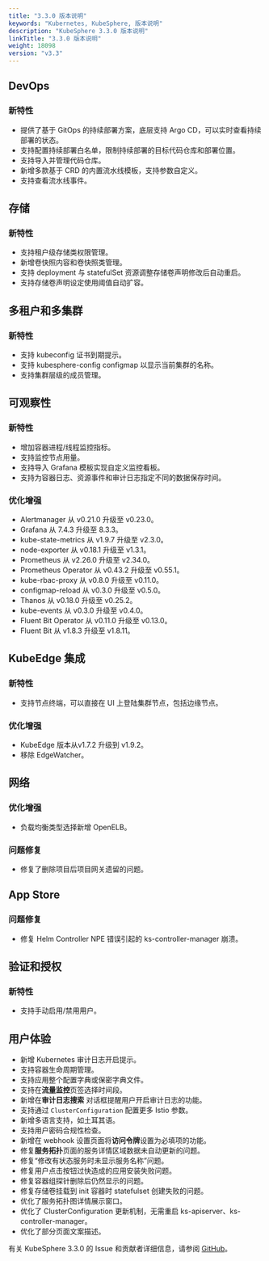```yaml
---
title: "3.3.0 版本说明"
keywords: "Kubernetes, KubeSphere, 版本说明"
description: "KubeSphere 3.3.0 版本说明"
linkTitle: "3.3.0 版本说明"
weight: 18098
version: "v3.3"
---
```


## DevOps
### 新特性
- 提供了基于 GitOps 的持续部署方案，底层支持 Argo CD，可以实时查看持续部署的状态。
- 支持配置持续部署白名单，限制持续部署的目标代码仓库和部署位置。
- 支持导入并管理代码仓库。
- 新增多款基于 CRD 的内置流水线模板，支持参数自定义。
- 支持查看流水线事件。
## 存储
### 新特性
- 支持租户级存储类权限管理。
- 新增卷快照内容和卷快照类管理。
- 支持 deployment 与 statefulSet 资源调整存储卷声明修改后自动重启。
- 支持存储卷声明设定使用阈值自动扩容。

## 多租户和多集群
### 新特性
- 支持 kubeconfig 证书到期提示。
- 支持 kubesphere-config configmap 以显示当前集群的名称。
- 支持集群层级的成员管理。

## 可观察性
### 新特性
- 增加容器进程/线程监控指标。
- 支持监控节点用量。
- 支持导入 Grafana 模板实现自定义监控看板。
- 支持为容器日志、资源事件和审计日志指定不同的数据保存时间。

### 优化增强
- Alertmanager 从 v0.21.0 升级至 v0.23.0。
- Grafana 从 7.4.3 升级至 8.3.3。
- kube-state-metrics 从 v1.9.7 升级至 v2.3.0。
- node-exporter 从 v0.18.1 升级至 v1.3.1。
- Prometheus 从 v2.26.0 升级至 v2.34.0。
- Prometheus Operator 从 v0.43.2 升级至 v0.55.1。
- kube-rbac-proxy 从 v0.8.0 升级至 v0.11.0。
- configmap-reload 从 v0.3.0 升级至 v0.5.0。
- Thanos 从 v0.18.0 升级至 v0.25.2。
- kube-events 从 v0.3.0 升级至 v0.4.0。
- Fluent Bit Operator 从 v0.11.0 升级至 v0.13.0。
- Fluent Bit 从 v1.8.3 升级至 v1.8.11。

## KubeEdge 集成
### 新特性
- 支持节点终端，可以直接在 UI 上登陆集群节点，包括边缘节点。
### 优化增强
- KubeEdge 版本从v1.7.2 升级到 v1.9.2。
- 移除 EdgeWatcher。

## 网络
### 优化增强
- 负载均衡类型选择新增 OpenELB。
### 问题修复
- 修复了删除项目后项目网关遗留的问题。
## App Store
### 问题修复
- 修复 Helm Controller NPE 错误引起的 ks-controller-manager 崩溃。

## 验证和授权
### 新特性
- 支持手动启用/禁用用户。

## 用户体验
- 新增 Kubernetes 审计日志开启提示。
- 支持容器生命周期管理。
- 支持应用整个配置字典或保密字典文件。
- 支持在**流量监控**页签选择时间段。
- 新增在**审计日志搜索** 对话框提醒用户开启审计日志的功能。
- 支持通过 `ClusterConfiguration` 配置更多 Istio 参数。
- 新增多语言支持，如土耳其语。
- 支持用户密码合规性检查。
- 新增在 webhook 设置页面将**访问令牌**设置为必填项的功能。
- 修复**服务拓扑**页面的服务详情区域数据未自动更新的问题。
- 修复“修改有状态服务时未显示服务名称”问题。
- 修复用户点击按钮过快造成的应用安装失败问题。
- 修复容器组探针删除后仍然显示的问题。
- 修复存储卷挂载到 init 容器时 statefulset 创建失败的问题。
- 优化了服务拓扑图详情展示窗口。
- 优化了 ClusterConfiguration 更新机制，无需重启 ks-apiserver、ks-controller-manager。
- 优化了部分页面文案描述。

有关 KubeSphere 3.3.0 的 Issue 和贡献者详细信息，请参阅 [GitHub](https://github.com/kubesphere/kubesphere/blob/master/CHANGELOG/CHANGELOG-3.3.md)。

